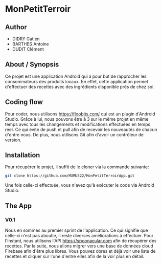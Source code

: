 # MonPetitTerroir

## Author
* DIDRY Gatien
* BARTHES Antoine
* DUDIT Clément

## About / Synopsis
Ce projet est une application Android qui a pour but de rapprocher les consommateurs des produits locaux. En effet, cette application permet d'effectuer des recettes avec des ingrédients disponible près de chez soi.

## Coding flow
Pour coder, nous utilisons <a href="https://floobits.com/">https://floobits.com/</a> qui est un plugin d'Android Studio. Grâce à lui, nous pouvons être à 3 sur le même projet en même temps avec tous les changements et modifications effectuées en temps réel. Ce qui évite de push et pull afin de recevoir les nouveautés de chacun d'entre nous. De plus, nous utilisons Git afin d'avoir un contrôleur de version.

## Installation
Pour récupérer le projet, il suffit de le cloner via la commande suivante:
```bash
git clone https://github.com/MUMU322/MonPetitTerroirApp.git
```

Une fois celle-ci effectuée, vous n'avez qu'à exécuter le code via Android Studio.

## The App

### V0.1
Nous en sommes au premier sprint de l'application. Ce qui signifie que celle-ci n'est pas aboutie, il reste diverses améliorations à effectuer. Pour l'instant, nous utilisons l'API <a href="https://spoonacular.com">https://spoonacular.com</a> afin de récupérer des recettes. 
Par la suite, nous allons migrer vers une base de données cloud Firebase afin d'être plus libres. Vous pouvez dores et déjà voir une liste de recettes et cliquer sur l'une d'entre elles afin de la voir plus en détail.
